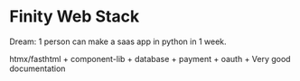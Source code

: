 # Finity Web Stack

Dream: 1 person can make a saas app in python in 1 week.

htmx/fasthtml + component-lib + database + payment + oauth + Very good documentation
